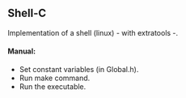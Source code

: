 ## Shell-C
Implementation of a shell (linux) - with extratools -.

#### Manual:
* Set constant variables (in Global.h).
* Run make command.
* Run the executable.
